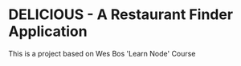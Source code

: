 # DELICIOUS - A Restaurant Finder Application

This is a project based on Wes Bos 'Learn Node' Course








